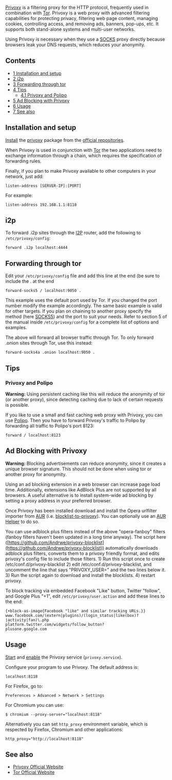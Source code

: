 [Privoxy](http://www.privoxy.org/) is a filtering proxy for the HTTP protocol, frequently used in combination with [Tor](/index.php/Tor "Tor"). Privoxy is a web proxy with advanced filtering capabilities for protecting privacy, filtering web page content, managing cookies, controlling access, and removing ads, banners, pop-ups, etc. It supports both stand-alone systems and multi-user networks.

Using Privoxy is necessary when they use a [SOCKS](https://en.wikipedia.org/wiki/SOCKS "wikipedia:SOCKS") proxy directly because browsers leak your DNS requests, which reduces your anonymity.

## Contents

*   [1 Installation and setup](#Installation_and_setup)
*   [2 i2p](#i2p)
*   [3 Forwarding through tor](#Forwarding_through_tor)
*   [4 Tips](#Tips)
    *   [4.1 Privoxy and Polipo](#Privoxy_and_Polipo)
*   [5 Ad Blocking with Privoxy](#Ad_Blocking_with_Privoxy)
*   [6 Usage](#Usage)
*   [7 See also](#See_also)

## Installation and setup

[Install](/index.php/Install "Install") the [privoxy](https://www.archlinux.org/packages/?name=privoxy) package from the [official repositories](/index.php/Official_repositories "Official repositories").

When Privoxy is used in conjunction with [Tor](/index.php/Tor "Tor") the two applications need to exchange information through a chain, which requires the specification of forwarding rules.

Finally, if you plan to make Privoxy available to other computers in your network, just add:

```
listen-address [SERVER-IP]:[PORT]

```

For example:

```
listen-address 192.168.1.1:8118

```

## i2p

To forward .i2p sites through the [I2P](/index.php/I2P "I2P") router, add the following to `/etc/privoxy/config`:

```
forward .i2p localhost:4444

```

## Forwarding through tor

Edit your `/etc/privoxy/config` file and add this line at the end (be sure to include the . at the end

```
forward-socks5 / localhost:9050 .

```

This example uses the default port used by Tor. If you changed the port number modify the example accordingly. The same basic example is valid for other targets. If you plan on chaining to another proxy specify the method (here [SOCKS5](https://en.wikipedia.org/wiki/SOCKS#SOCKS5 "wikipedia:SOCKS")) and the port to suit your needs. Refer to section 5 of the manual inside `/etc/privoxy/config` for a complete list of options and examples.

The above will forward all browser traffic through Tor. To only forward .onion sites through Tor, use this instead:

```
forward-socks4a .onion localhost:9050 .

```

## Tips

### Privoxy and Polipo

**Warning:** Using persistent caching like this will reduce the anonymity of tor (or another proxy), since detecting caching due to lack of certain requests is possible.

If you like to use a small and fast caching web proxy with Privoxy, you can use [Polipo](/index.php/Polipo "Polipo"). Then you have to forward Privoxy's traffic to Polipo by forwarding all traffic to Polipo's port 8123:

```
forward / localhost:8123

```

## Ad Blocking with Privoxy

**Warning:** Blocking advertisements can reduce anonymity, since it creates a unique browser signature. This should not be done when using tor or another proxy for anonymity.

Using an ad blocking extension in a web browser can increase page load time. Additionally, extensions like AdBlock Plus are not supported by all browsers. A useful alternative is to install system-wide ad blocking by setting a proxy address in your preferred browser.

Once Privoxy has been installed download and install the Opera urlfilter importer from [AUR](/index.php/AUR "AUR") (i.e. [blocklist-to-privoxy](https://aur.archlinux.org/packages/blocklist-to-privoxy/?ID=63431)). You can optionally use an [AUR Helper](/index.php/AUR_Helper "AUR Helper") to do so.

You can use adblock plus filters instead of the above "opera-fanboy" filters (fanboy filters haven't been updated in a long time anyway). The script here ([https://github.com/Andrwe/privoxy-blocklist](https://github.com/Andrwe/privoxy-blocklist)) automatically downloads adblock plus filters, converts them to a privoxy friendly format, and edits privoxy's config file to include those filters. 1) Run this script once to create /etc/conf.d/privoxy-blacklist 2) edit /etc/conf.d/privoxy-blacklist, and uncomment the line that says "PRIVOXY_USER=" and the two lines below it. 3) Run the script again to download and install the blocklists. 4) restart privoxy.

To block tracking via embedded Facebook "Like" button, Twitter "follow", and Google Plus "+1", edit `/etc/privoxy/user.action` and add these lines to the end:

```
{+block-as-image{Facebook "like" and similar tracking URLs.}}
www.facebook.com/(extern|plugins)/(login_status|like(box)?|activity|fan)\.php
platform.twitter.com/widgets/follow_button?
plusone.google.com

```

## Usage

[Start](/index.php/Start "Start") and [enable](/index.php/Enable "Enable") the Privoxy service (`privoxy.service`).

Configure your program to use Privoxy. The default address is:

```
localhost:8118

```

For Firefox, go to:

```
Preferences > Advanced > Network > Settings

```

For Chromium you can use:

```
$ chromium --proxy-server="localhost:8118"

```

Alternatively you can set `http_proxy` environment variable, which is respected by Firefox, Chromium and other applications:

```
http_proxy="http://localhost:8118"

```

## See also

*   [Privoxy Official Website](http://www.privoxy.org/)
*   [Tor Official Website](https://www.torproject.org/index.html.en)